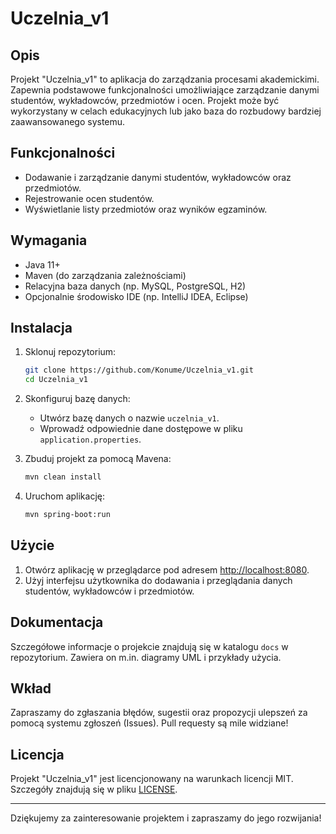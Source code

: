 # Uczelnia_v1

## Opis

Projekt "Uczelnia_v1" to aplikacja do zarządzania procesami akademickimi. Zapewnia podstawowe funkcjonalności umożliwiające zarządzanie danymi studentów, wykładowców, przedmiotów i ocen. Projekt może być wykorzystany w celach edukacyjnych lub jako baza do rozbudowy bardziej zaawansowanego systemu.

## Funkcjonalności

- Dodawanie i zarządzanie danymi studentów, wykładowców oraz przedmiotów.
- Rejestrowanie ocen studentów.
- Wyświetlanie listy przedmiotów oraz wyników egzaminów.

## Wymagania

- Java 11+
- Maven (do zarządzania zależnościami)
- Relacyjna baza danych (np. MySQL, PostgreSQL, H2)
- Opcjonalnie środowisko IDE (np. IntelliJ IDEA, Eclipse)

## Instalacja

1. Sklonuj repozytorium:
   ```bash
   git clone https://github.com/Konume/Uczelnia_v1.git
   cd Uczelnia_v1
   ```

2. Skonfiguruj bazę danych:
   - Utwórz bazę danych o nazwie `uczelnia_v1`.
   - Wprowadź odpowiednie dane dostępowe w pliku `application.properties`.

3. Zbuduj projekt za pomocą Mavena:
   ```bash
   mvn clean install
   ```

4. Uruchom aplikację:
   ```bash
   mvn spring-boot:run
   ```

## Użycie

1. Otwórz aplikację w przeglądarce pod adresem [http://localhost:8080](http://localhost:8080).
2. Użyj interfejsu użytkownika do dodawania i przeglądania danych studentów, wykładowców i przedmiotów.

## Dokumentacja

Szczegółowe informacje o projekcie znajdują się w katalogu `docs` w repozytorium. Zawiera on m.in. diagramy UML i przykłady użycia.

## Wkład

Zapraszamy do zgłaszania błędów, sugestii oraz propozycji ulepszeń za pomocą systemu zgłoszeń (Issues). Pull requesty są mile widziane!

## Licencja

Projekt "Uczelnia_v1" jest licencjonowany na warunkach licencji MIT. Szczegóły znajdują się w pliku [LICENSE](LICENSE).

---

Dziękujemy za zainteresowanie projektem i zapraszamy do jego rozwijania!

